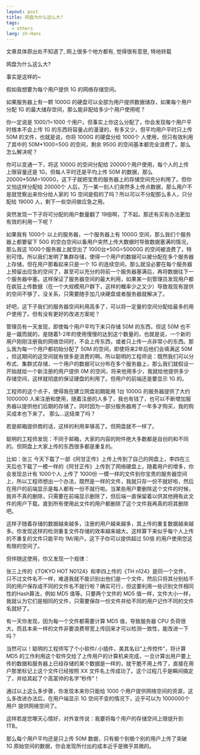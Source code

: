```yaml
---
layout: post
title: 网盘为什么这么大?
tags:
  - others
lang: zh-Hans
---
```


文章具体原出处不知道了, 网上很多个地方都有, 觉得很有意思, 特地转载

<!--more-->

网盘为什么这么大?

事实是这样的~

假如我想要为每个用户提供 1G 的网络存储空间。

如果服务器上有一颗 1000G 的硬盘可以全部为用户提供数据储存，如果每个用户分配 1G 的最大储存空间，那么能非配给多少个用户使用呢？

你一定说是 1000/1=1000 个用户。但事实上你这么分配了，你会发现每个用户平时根本不会上传 1G 的东西将容量占的漫漫的，有多又少，但平均用户平时只上传 50M 的文件，也就是说，你将 1000G 的硬盘分给 1000个 人使用，但只有效利用了其中的 50M\*1000=50G 的空间，剩余 950G 的空间基本都完全浪费了。那么怎么解决呢？

你可以变通一下，将这 1000G 的空间分配给 20000个用户使用，每个人的上传上限容量还是 1G，但每人平时还是平均上传 50M 的数据，那么 20000\*50M=1000G，这下子就把宝贵的服务器上的存储空间充分利用了。但你又怕这样分配给 20000个 人后，万一某一刻人们突然多上传点数据，那么用户不是就觉察出来你分给人家的 1G 空间是假的了吗？所以可以不分配那么多人，只分配给 19000 人，剩下一些空间做应急之用。

突然发现一下子将可分配的用户数量翻了 19倍啊，了不起。那还有买有办法更加有效的利用一下呢？

如果我有 1000个 以上的服务器，一个服务器上有 1000G 空间，那么我们个服务器上都要留下 50G 的空白空间以备用户突然上传大数据时导致数据塞满的情况，那么我这 1000个服务器上就空出了 1000台\*50G=50000G 的空间被浪费了，特别可惜。所以我们发明了集群存储，使得一个用户的数据可以被分配在多个服务器上存储，但在用户那看起来只是一个 1G 的连续空间，那么就没必要在每个服务器上预留出应急的空间了，甚至可以充分的将前一个服务器塞满后，再将数据往下一个服务器中塞。这样保证了服务器空间的最大利用，如果某一刻管理员发现用户都在疯狂上传数据（在一个大规模用户群下，这样的概率少之又少）导致我现有提供的空间不够了，没关系，只需要随手加几块硬盘或者服务器就解决了。

好吧，这下子我们的服务器空间利用高多了，可以将一定量的空间分配给最多的用户使用了。但有没有更好的改进方案呢？

管理员有一天发现，即使每个用户平均下来只存储 50M 的东西，但这 50M 也不是一蹴而就的，是随着1-2年的使用慢慢的达到这个数量的，也就是说，一个新的用户刚刚注册我的网络空间时，不会上传东西，或者只上传一点非常小的东西。那么我为每一个用户都初始分配了 50M 的空间，即使将来2年后他们会填满这 50M ，但这期间的这空间就有很多是浪费的啊。所以聪明的工程师说：既然我们可以分布式、集群式存储，一个用户的数据可以分布在多个服务器上，那么我们就假设一开始就给一个新注册的用户提供 0M 的空间，将来他用多少，我就给他提供多少存储空间，这样就彻底的保证硬盘的利用了。但用户的前端还是要显示 1G 的。

工程师的这个点子，使得我在建立网盘初期能用 1台 1000G 的服务器提供了大约 1000000 人来注册和使用，随着注册的人多了，我也有钱了，也可以不断增加服务器以提供他们后期的存储了。同时因为一部分服务器用了一年多才购买，我的购买成本也下来了。
那么...这结束了吗？

若是邮箱提供商的话，这样的利用率够高了。但网盘就不一样了。

聪明的工程师发现：不同于邮箱，大家的内容的附件绝大多数都是自创的和不同的。但网盘上大家上传的东西很多都是重复的。

比如：张三 今天下载了一部《阿甘正传》上传上传到了自己的网盘上，李四在三天后也下载了一模一样的《阿甘正传》上传到了网络硬盘上，随着用户的增多，你会发现总计有 1000个人 上传了 1000份 一模一样的文件到你宝贵的服务器空间上，所以工程师想出一个办法，既然是一样的文件，我就只存一份不就好啦，然后在用户的前端显示是每人都有一份不就行啦。当某些用户要删除这个文件的时候，我并不真的删除，只需要在前端显示删除了，但后端一直保留着以供其他拥有此文件的用户下载。直到所有使用此文件的用户都删除了这个文件我再真的将其删除吧。

这样子随着存储的数据越来越多，注册的用户越来越多，其上传的重复数据越来越多。你发现这样的检测重复文件存储的效率越来越大。这样算下来似乎每个人上传的不重复的文件只能平均 1M/用户。这下子你可以提供超过 50倍 的用户使用您这有限的空间了。

但伴随这使用，你又发现一个规律：

张三上传的《TOKYO HOT N0124》和李四上传的《TH n124》是同一个文件，只不过文件名不一样，难道我就不能识别出他们是一个文件，然后只将其分别给不同的用户保存成不同的文件名不就行啦？确实可行，但这要利用一些识别文件相同性的Hash算法，例如 MD5 值等。只要两个文件的 MD5 值一样，文件大小一样，我就认为它们是相同的文件，只需要保存一份文件并给不同的用户记作不同的文件名就好了。

有一天你发现，因为每一个文件都需要计算 MD5 值，导致服务器 CPU 负荷很大，而且本来一样的文件非要浪费带宽上传回来才可以检测一致性，能改进一下吗？

当然可以！聪明的工程师写了个小软件/.小插件，美其名曰“上传控件”，将计算 MD5 的工作利用这个软件交给了上传用户的计算机来完成，一旦计算出用户要上传的数据和服务器上已经存储的某个数据是一样的，就干脆不用上传了，直接在用户那里标记上这个文件已经按照 XX 文件名上传成功了。这个过程几乎是瞬间搞定了，并给其起了个高富帅的名字“秒传”！

通过以上这么多步骤，你发现本来你只能给 1000 个用户提供网络空间的资源，这么多改进办法后，在用户端显示 1G 空间不变的情况下，近乎可以为 1000000个用户 提供网络空间了。

这样若是您哪天心情好，对外宣传说：我要将每个用户的存储空间上限提升到 1TB。

那么每个用户平均还是只上传 50M 数据，只有极个别极个别的用户上传了突破 1G 原始空间的数据，你会发现所付出的成本近乎是微乎其微的。